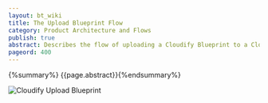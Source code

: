```yaml
---
layout: bt_wiki
title: The Upload Blueprint Flow
category: Product Architecture and Flows
publish: true
abstract: Describes the flow of uploading a Cloudify Blueprint to a Cloudify Management Environment
pageord: 400
---
```

{%summary%} {{page.abstract}}{%endsummary%}

![Cloudify Upload Blueprint](/guide/images3/architecture/cloudify_flow_upload_blueprint.png)